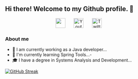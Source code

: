 ## Hi there! Welcome to my Github profile. 👋

<!-- Social icons section -->
<p align="center">
  <a href="https://discord.gg/larissa.camargo#5620" alt="Discord" title="Discord"><img width="32px" src="https://i.imgur.com/OViZO8J.png"/></a>
  &#8287;&#8287;&#8287;&#8287;&#8287;
  <a href="https://www.youtube.com/"><img width="32px" alt="Youtube" title="Youtube" src="https://i.imgur.com/qiXu7b2.png"/></a>
  &#8287;&#8287;&#8287;&#8287;&#8287;
  <a href="https://twitter.com/"><img width="32px" alt="Twitter" title="Twitter" src="https://i.imgur.com/OXZM1L6.png"/></a>
  &#8287;&#8287;&#8287;&#8287;&#8287;

</p>

### About me

- 🔭 I am currently working as a Java developer...
- 🌱 I'm currently learning Spring Tools...-
- 🎓 I have a degree in Systems Analysis and Development...

[![GitHub Streak](https://streak-stats.demolab.com?user=Larissa-Antunes&theme=cobalt&date_format=M%20j%5B%2C%20Y%5D&currStreakNum=DD439D&ring=DD43DB&dates=DD3CCB&currStreakLabel=DD3CCB&border=DD3CCB)](https://git.io/streak-stats)







